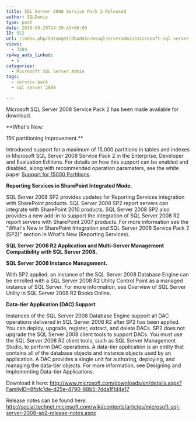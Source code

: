```yaml
---
title: SQL Server 2008 Service Pack 2 Released
author: SQLDenis
type: post
date: 2010-09-29T14:39:45+00:00
ID: 912
url: /index.php/datamgmt/dbadmin/mssqlserveradmin/microsoft-sql-server-2008-service-pack-2/
views:
  - 7284
rp4wp_auto_linked:
  - 1
categories:
  - Microsoft SQL Server Admin
tags:
  - service pack
  - sql server 2008

---
```

Microsoft SQL Server 2008 Service Pack 2 has been made available for download.

**What's New:
  
15K partitioning Improvement.**
  
Introduced support for a maximum of 15,000 partitions in tables and indexes in Microsoft SQL Server 2008 Service Pack 2 in the Enterprise, Developer and Evaluation Editions. For details on how this support can be enabled and disabled, along with recommended operation paramaters, see the white paper [Support for 15000 Partitions][1].

**Reporting Services in SharePoint Integrated Mode.**
  
SQL Server 2008 SP2 provides updates for Reporting Services integration with SharePoint products. SQL Server 2008 SP2 report servers can integrate with SharePoint 2010 products. SQL Server 2008 SP2 also provides a new add-in to support the integration of SQL Server 2008 R2 report servers with SharePoint 2007 products. For more information see the "What's New in SharePoint Integration and SQL Server 2008 Service Pack 2 (SP2)" section in What's New (Reporting Services).

**SQL Server 2008 R2 Application and Multi-Server Management Compatibility with SQL Server 2008.**

**SQL Server 2008 Instance Management.**
  
With SP2 applied, an instance of the SQL Server 2008 Database Engine can be enrolled with a SQL Server 2008 R2 Utility Control Point as a managed instance of SQL Server. For more information, see Overview of SQL Server Utility in SQL Server 2008 R2 Books Online.

**Data-tier Application (DAC) Support**
  
Instances of the SQL Server 2008 Database Engine support all DAC operations delivered in SQL Server 2008 R2 after SP2 has been applied. You can deploy, upgrade, register, extract, and delete DACs. SP2 does not upgrade the SQL Server 2008 client tools to support DACs. You must use the SQL Server 2008 R2 client tools, such as SQL Server Management Studio, to perform DAC operations. A data-tier application is an entity that contains all of the database objects and instance objects used by an application. A DAC provides a single unit for authoring, deploying, and managing the data-tier objects. For more information, see Designing and Implementing Data-tier Applications.

Download it here: http://www.microsoft.com/downloads/en/details.aspx?FamilyID=8fbfc1de-d25e-4790-88b5-7dda1f1d4e17

Release notes can be found here: http://social.technet.microsoft.com/wiki/contents/articles/microsoft-sql-server-2008-sp2-release-notes.aspx

 [1]: http://go.microsoft.com/fwlink/?LinkId=199773
